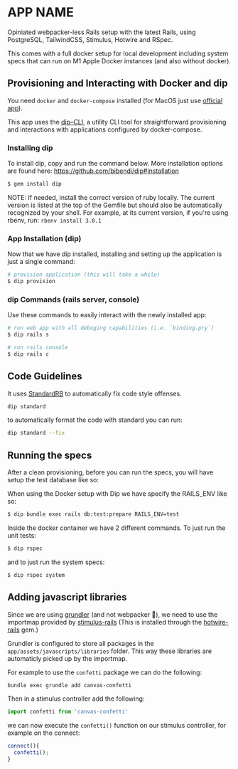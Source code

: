 # APP NAME

Opiniated webpacker-less Rails setup with the latest Rails, using PostgreSQL, TailwindCSS, Stimulus, Hotwire and RSpec.

This comes with a full docker setup for local development including system specs that can run on M1 Apple Docker instances (and also without docker).

## Provisioning and Interacting with Docker and dip

You need `docker` and `docker-compose` installed (for MacOS just use [official app](https://docs.docker.com/engine/installation/mac/)).

This app uses the [dip–CLI](https://github.com/bibendi/dip), a utility CLI tool for straightforward provisioning and interactions with applications configured by docker-compose.

### Installing dip

To install dip, copy and run the command below. More installation options are found here: https://github.com/bibendi/dip#installation

```sh
$ gem install dip
```

NOTE: If needed, install the correct version of ruby locally. The current version is listed at the top of the Gemfile but should also be automatically recognized by your shell. For example, at its current version, if you're using rbenv, run: `rbenv install 3.0.1`

### App Installation (dip)

Now that we have dip installed, installing and setting up the application is just a single command:

```sh
# provision application (this will take a while)
$ dip provision
```

### dip Commands (rails server, console)

Use these commands to easily interact with the newly installed app:

```sh
# run web app with all debuging capabilities (i.e. `binding.pry`)
$ dip rails s

# run rails console
$ dip rails c
```

## Code Guidelines

It uses [StandardRB](https://github.com/testdouble/standard) to automatically fix code style offenses.

```sh
dip standard
```

to automatically format the code with standard you can run:

```sh
dip standard --fix
```

## Running the specs

After a clean provisioning, before you can run the specs, you will have setup the test database like so:

When using the Docker setup with Dip we have specify the RAILS_ENV like so:

```sh
$ dip bundle exec rails db:test:prepare RAILS_ENV=test
```

Inside the docker container we have 2 different commands. To just run the unit tests:

```sh
$ dip rspec
```

and to just run the system specs:

```sh
$ dip rspec system
```

## Adding javascript libraries

Since we are using [grundler](https://github.com/johanhalse/grundler) (and not webpacker 🎉), we need to use the importmap provided by [stimulus-rails](https://github.com/hotwired/stimulus-rails) (This is installed through the [hotwire-rails](https://github.com/hotwired/hotwire-rails) gem.)

Grundler is configured to store all packages in the `app/assets/javascripts/libraries` folder. This way these libraries are automaticly picked up by the importmap.

For example to use the `confetti` package we can do the following:

```sh
bundle exec grundle add canvas-confetti
```

Then in a stimulus controller add the following:

```js
import confetti from 'canvas-confetti'
```

we can now execute the `confetti()` function on our stimulus controller, for example on the connect:

```js
connect(){
  confetti();
}
```
